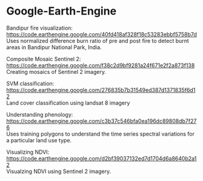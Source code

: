 # Google-Earth-Engine

Bandipur fire visualization: https://code.earthengine.google.com/40fd418af328f18c53283ebbf5758b7d   
  Uses normalized difference burn ratio of pre and post fire to detect burnt areas in Bandipur National Park, India.

Composite Mosaic Sentinel 2: https://code.earthengine.google.com/f38c2d9bf9281a24f671e2f2a873f138  
Creating mosaics of Sentinel 2 imagery.

SVM classification: https://code.earthengine.google.com/276835b7b31549ed387d1371835f6d12  
Land cover classification using landsat 8 imagery

Understanding phenology: https://code.earthengine.google.com/c3b37c546bfa0ea196dc89808db7f276  
Uses training polygons to understand the time series spectral variations for a particular land use type.

Visualizing NDVI: https://code.earthengine.google.com/d2bf39037132ed7d1704d6a8640b2a12  
Visualzing NDVI using Sentinel 2 imagery. 
